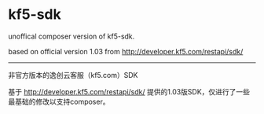# kf5-sdk
unoffical composer version of kf5-sdk. 

based on official version 1.03 from http://developer.kf5.com/restapi/sdk/

----

非官方版本的逸创云客服（kf5.com）SDK

基于 http://developer.kf5.com/restapi/sdk/ 提供的1.03版SDK，仅进行了一些最基础的修改以支持composer。
